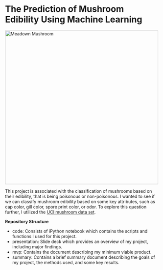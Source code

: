 # The Prediction of Mushroom Edibility Using Machine Learning

<img src="https://github.com/bwsturm/metis_bootcamp/blob/master/Week5/mcnulty/presentation/presentation_images/Agaricus_campestris(fs-05).jpg" alt="Meadown Mushroom" width="500" height="500">

This project is associated with the classification of mushrooms based on their edibility, that is being poisonous or non-poisonous. I wanted to see if we can classify mushroom edibility based on some key attributes, such as cap color, gill color, spore print color, or odor.  To explore this question further, I utilized the [UCI mushroom data set](https://archive.ics.uci.edu/ml/datasets/mushroom).

**Repository Structure**

* code: Consists of iPython notebook which contains the scripts and functions I used for this project.
* presentation: Slide deck which provides an overview of my project, including major findings.
* mvp: Contains the document describing my minimum viable product.
* summary: Contains a brief summary document describing the goals of my project, the methods used, and some key results.
